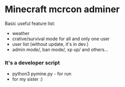 # Minecraft mcrcon adminer

Basic useful feature list:

 * weather
 * crative/survival mode for all and only one user
 * user list (without update, it's in dev.)
 * admin mode/, ban mode/, xp up/ and others...



### It's a developer script

 * python3 pymine.py - for run
 * for my sister :)
